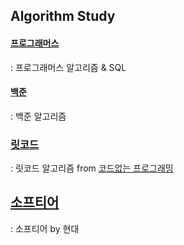 ## Algorithm Study

#### [프로그래머스](https://github.com/chloe1129/algorithm_work/tree/main/%ED%94%84%EB%A1%9C%EA%B7%B8%EB%9E%98%EB%A8%B8%EC%8A%A4)
  : 프로그래머스 알고리즘 & SQL

#### [백준](https://github.com/chloe1129/algorithm_work/tree/main/%EB%B0%B1%EC%A4%80)
  : 백준 알고리즘

### [릿코드](https://github.com/chloe1129/algorithm_work/tree/main/leetcode)
  : 릿코드 알고리즘 from [코드없는 프로그래밍](https://www.youtube.com/@user-pw9fm4gc7e)

## [소프티어](https://github.com/chloe1129/algorithm_work/tree/main/Softeer)
  : 소프티어 by 현대
